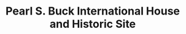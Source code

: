 ---
layout: repo
title: "Pearl S. Buck International House and Historic Site"
id: 14309
permalink: repos/14309/
---